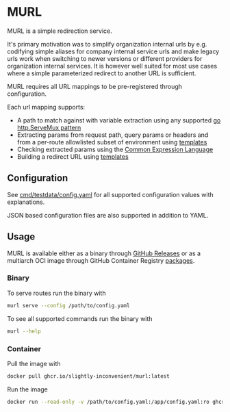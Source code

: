# MURL

MURL is a simple redirection service.

It's primary motivation was to simplify organization internal urls by e.g. codifying simple aliases for company internal service urls and make legacy urls work when switching to newer versions or different providers for organization internal services. It is however well suited for most use cases where a simple parameterized redirect to another URL is sufficient.

MURL requires all URL mappings to be pre-registered through configuration. 

Each url mapping supports:
- A path to match against with variable extraction using any supported [go http.ServeMux pattern](https://pkg.go.dev/net/http#hdr-Patterns-ServeMux)
- Extracting params from request path, query params or headers and from a per-route allowlisted subset of environment using [templates](https://pkg.go.dev/text/template)
- Checking extracted params using the [Common Expression Language](https://github.com/google/cel-go)
- Building a redirect URL using [templates](https://pkg.go.dev/text/template)

## Configuration

See [cmd/testdata/config.yaml](./cmd/testdata/config.yaml) for all supported configuration values with explanations.

JSON based configuration files are also supported in addition to YAML.

## Usage

MURL is available either as a binary through [GitHub Releases](https://github.com/slightly-inconvenient/murl/releases/latest) or as a multiarch OCI image through GitHub Container Registry [packages](https://github.com/slightly-inconvenient/murl/pkgs/container/murl).

### Binary

To serve routes run the binary with 
```sh
murl serve --config /path/to/config.yaml
```

To see all supported commands run the binary with
```sh
murl --help
```

### Container 

Pull the image with
```sh
docker pull ghcr.io/slightly-inconvenient/murl:latest
```

Run the image 
```sh
docker run --read-only -v /path/to/config.yaml:/app/config.yaml:ro ghcr.io/slightly-inconvenient/murl:latest serve --config /app/config.yaml
```